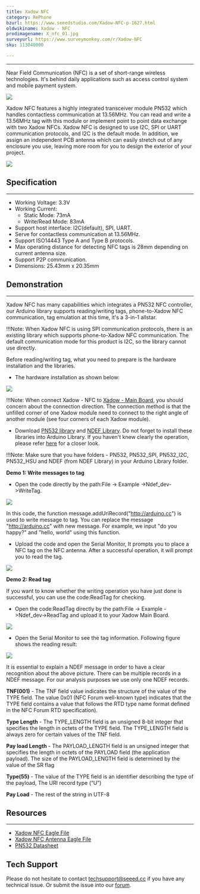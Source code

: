 ```yaml
---
title: Xadow NFC
category: RePhone
bzurl: https://www.seeedstudio.com/Xadow-NFC-p-1627.html
oldwikiname: Xadow - NFC
prodimagename: X_nfc_01.jpg
surveyurl: https://www.surveymonkey.com/r/Xadow-NFC
sku: 113040000

---
```


---
Near Field Communication (NFC) is a set of short-range wireless technologies. It's behind daily applications such as access control system and mobile payment system.

![](https://github.com/SeeedDocument/Xadow_NFC/raw/master/images/X_nfc_01.jpg)

Xadow NFC features a highly integrated transceiver module PN532 which handles contactless communication at 13.56MHz. You can read and write a 13.56MHz tag with this module or implement point to point data exchange with two Xadow NFCs. Xadow NFC is designed to use I2C, SPI or UART communication protocols, and I2C is the default mode. In addition, we assign an independent PCB antenna which can easily stretch out of any enclosure you use, leaving more room for you to design the exterior of your project.

[![](https://github.com/SeeedDocument/Seeed-WiKi/raw/master/docs/images/300px-Get_One_Now_Banner-ragular.png)](https://www.seeedstudio.com/Xadow-NFC-p-1627.html)

## Specification
---
- Working Voltage: 3.3V
- Working Current:
  - Static Mode: 73mA
  - Write/Read Mode: 83mA
- Support host interface: I2C(default), SPI, UART.
- Serve for contactless communication at 13.56MHz.
- Support ISO14443 Type A and Type B protocols.
- Max operating distance for detecting NFC tags is 28mm depending on current antenna size.
- Support P2P communication.
- Dimensions: 25.43mm x 20.35mm

## Demonstration
---
Xadow NFC has many capabilities which integrates a PN532 NFC controller, our Arduino library supports reading/writing tags, phone-to-Xadow NFC communication, tag emulation at this time, it's a 3-in-1 allstar.

!!!Note:
    When Xadow NFC is using SPI communication protocols, there is an existing library which supports phone-to-Xadow NFC communication. The default communication mode for this product is I2C, so the library cannot use directly.

Before reading/writing tag, what you need to prepare is the hardware installation and the libraries.

- The hardware installation as shown below:

![](https://github.com/SeeedDocument/Xadow_NFC/raw/master/images/XadowNFC.jpg)

!!!Note:
    When connect Xadow - NFC to [Xadow - Main Board](http://wiki.seeedstudio.com/wiki/Xadow_-_Main_Board), you should concern about the connection direction. The connection method is that the unfilled corner of one Xadow module need to connect to the right angle of another module (see four corners of each Xadow module).


- Download [PN532 library](https://github.com/Seeed-Studio/PN532) and [NDEF Library](https://github.com/don/NDEF). Do not forget to install these libraries into Arduino Library. If you haven't knew clearly the operation, please refer [here](http://www.seeedstudio.com/wiki/How_to_install_Arduino_Library) for a closer look.

!!!Note:
    Make sure that you have folders - PN532, PN532_SPI, PN532_I2C, PN532_HSU and NDEF (from NDEF Library) in your Arduino Library folder.

**Demo 1: Write messages to tag**

- Open the code directly by the path:File -> Example ->Ndef_dev->WriteTag.

![](https://github.com/SeeedDocument/Xadow_NFC/raw/master/images/Code_Interfae.jpg)

In this code, the function message.addUriRecord("http://arduino.cc") is used to write message to tag. You can replace the message "http://arduino.cc" with new message. For example, we input "do you happy?" and "hello, world" using this function.

- Upload the code and open the Serial Monitor, It prompts you to place a NFC tag on the NFC antenna. After a successful operation, it will prompt you to read the tag.

![](https://github.com/SeeedDocument/Xadow_NFC/raw/master/images/WriteTag.jpg)

**Demo 2: Read tag**

If you want to know whether the writing operation you have just done is successful, you can use the code:ReadTag for checking.

- Open the code:ReadTag directly by the path:File -> Example ->Ndef_dev->ReadTag and upload it to your Xadow Main Board.

![](https://github.com/SeeedDocument/Xadow_NFC/raw/master/images/ReadTag_code.bmp)

- Open the Serial Monitor to see the tag information. Following figure shows the reading result:

![](https://github.com/SeeedDocument/Xadow_NFC/raw/master/images/Read_a_Tag.jpg)

It is essential to explain a NDEF message in order to have a clear recognition about the above picture. There can be multiple records in a NDEF message. For our analysis purposes we use only one NDEF records.

**TNF(001)** - The TNF field value indicates the structure of the value of the TYPE field. The value 0x01 (NFC Forum well-known type) indicates that the TYPE field contains a value that follows the RTD type name format defined in the NFC Forum RTD specification).

**Type Length** - The TYPE_LENGTH field is an unsigned 8-bit integer that specifies the length in octets of the TYPE field. The TYPE_LENGTH field is always zero for certain values of the TNF field.

**Pay load Length** - The PAYLOAD_LENGTH field is an unsigned integer that specifies the length in octets of the PAYLOAD field (the application payload). The size of the PAYLOAD_LENGTH field is determined by the value of the SR flag

**Type(55)** - The value of the TYPE field is an identifier describing the type of the payload, The URI record type (“U”)

**Pay Load** - The rest of the string in UTF-8

## Resources
---
- [Xadow NFC Eagle File](https://github.com/SeeedDocument/Xadow_NFC/raw/master/resources/Xadow_NFC_Eagle_File.zip)
- [Xadow NFC Antenna Eagle File](https://github.com/SeeedDocument/Xadow_NFC/raw/master/resources/Xadow_NFC_Antanna.zip)
- [PN532 Datasheet](https://github.com/SeeedDocument/Xadow_NFC/raw/master/resources/PN532.pdf)

## Tech Support
Please do not hesitate to contact [techsupport@seeed.cc](techsupport@seeed.cc) if you have any technical issue. Or submit the issue into our [forum](http://forum.seeedstudio.com/). 